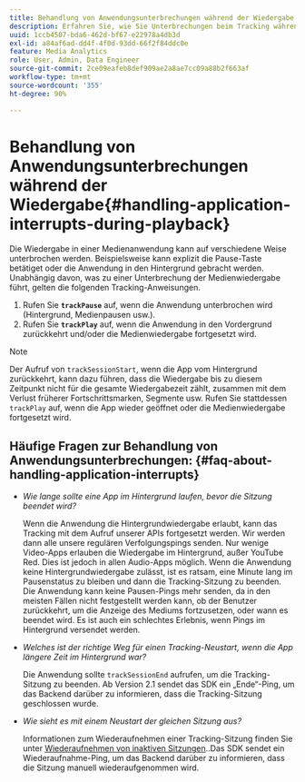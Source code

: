 ```yaml
---
title: Behandlung von Anwendungsunterbrechungen während der Wiedergabe
description: Erfahren Sie, wie Sie Unterbrechungen beim Tracking während der Medienwiedergabe behandeln können.
uuid: 1ccb4507-bda6-462d-bf67-e22978a4db3d
exl-id: a84af6ad-dd4f-4f0d-93dd-66f2f84ddc0e
feature: Media Analytics
role: User, Admin, Data Engineer
source-git-commit: 2ce09eafeb8def909ae2a8ae7cc09a88b2f663af
workflow-type: tm+mt
source-wordcount: '355'
ht-degree: 90%

---
```


# Behandlung von Anwendungsunterbrechungen während der Wiedergabe{#handling-application-interrupts-during-playback}

Die Wiedergabe in einer Medienanwendung kann auf verschiedene Weise unterbrochen werden. Beispielsweise kann explizit die Pause-Taste betätiget oder die Anwendung in den Hintergrund gebracht werden. Unabhängig davon, was zu einer Unterbrechung der Medienwiedergabe führt, gelten die folgenden Tracking-Anweisungen.

1. Rufen Sie **`trackPause`** auf, wenn die Anwendung unterbrochen wird (Hintergrund, Medienpausen usw.).
1. Rufen Sie **`trackPlay`** auf, wenn die Anwendung in den Vordergrund zurückkehrt und/oder die Medienwiedergabe fortgesetzt wird.

>[!NOTE]
>
>Der Aufruf von `trackSessionStart`, wenn die App vom Hintergrund zurückkehrt, kann dazu führen, dass die Wiedergabe bis zu diesem Zeitpunkt nicht für die gesamte Wiedergabezeit zählt, zusammen mit dem Verlust früherer Fortschrittsmarken, Segmente usw. Rufen Sie stattdessen `trackPlay` auf, wenn die App wieder geöffnet oder die Medienwiedergabe fortgesetzt wird.

## Häufige Fragen zur Behandlung von Anwendungsunterbrechungen: {#faq-about-handling-application-interrupts}

* _Wie lange sollte eine App im Hintergrund laufen, bevor die Sitzung beendet wird?_

  Wenn die Anwendung die Hintergrundwiedergabe erlaubt, kann das Tracking mit dem Aufruf unserer APIs fortgesetzt werden. Wir werden dann alle unsere regulären Verfolgungspings senden. Nur wenige Video-Apps erlauben die Wiedergabe im Hintergrund, außer YouTube Red. Dies ist jedoch in allen Audio-Apps möglich. Wenn die Anwendung keine Hintergrundwiedergabe zulässt, ist es ratsam, eine Minute lang im Pausenstatus zu bleiben und dann die Tracking-Sitzung zu beenden. Die Anwendung kann keine Pausen-Pings mehr senden, da in den meisten Fällen nicht festgestellt werden kann, ob der Benutzer zurückkehrt, um die Anzeige des Mediums fortzusetzen, oder wann es beendet wird. Es ist auch ein schlechtes Erlebnis, wenn Pings im Hintergrund versendet werden.

* _Welches ist der richtige Weg für einen Tracking-Neustart, wenn die App längere Zeit im Hintergrund war?_

  Die Anwendung sollte `trackSessionEnd` aufrufen, um die Tracking-Sitzung zu beenden. Ab Version 2.1 sendet das SDK ein „Ende“-Ping, um das Backend darüber zu informieren, dass die Tracking-Sitzung geschlossen wurde.

* _Wie sieht es mit einem Neustart der gleichen Sitzung aus?_

  Informationen zum Wiederaufnehmen einer Tracking-Sitzung finden Sie unter [Wiederaufnehmen von inaktiven Sitzungen](resuming-inactive.md)..Das SDK sendet ein Wiederaufnahme-Ping, um das Backend darüber zu informieren, dass die Sitzung manuell wiederaufgenommen wird.
